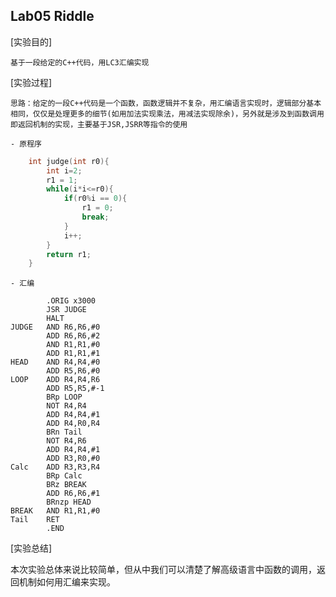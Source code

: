## Lab05 Riddle

[实验目的] 
    
    基于一段给定的C++代码，用LC3汇编实现

[实验过程]

    思路：给定的一段C++代码是一个函数，函数逻辑并不复杂，用汇编语言实现时，逻辑部分基本相同，仅仅是处理更多的细节(如用加法实现乘法，用减法实现除余)，另外就是涉及到函数调用即返回机制的实现，主要基于JSR,JSRR等指令的使用

    - 原程序
```c++
    int judge(int r0){
        int i=2;
        r1 = 1;
        while(i*i<=r0){
            if(r0%i == 0){
                r1 = 0;
                break;
            }
            i++;
        }
        return r1;
    }
```
    - 汇编
```asssemble
        .ORIG x3000
        JSR JUDGE
        HALT
JUDGE   AND R6,R6,#0
        ADD R6,R6,#2             
        AND R1,R1,#0
        ADD R1,R1,#1             
HEAD    AND R4,R4,#0
        ADD R5,R6,#0
LOOP    ADD R4,R4,R6
        ADD R5,R5,#-1
        BRp LOOP
        NOT R4,R4
        ADD R4,R4,#1            
        ADD R4,R0,R4
        BRn Tail
        NOT R4,R6
        ADD R4,R4,#1
        ADD R3,R0,#0
Calc    ADD R3,R3,R4
        BRp Calc
        BRz BREAK
        ADD R6,R6,#1
        BRnzp HEAD
BREAK   AND R1,R1,#0         
Tail    RET
        .END

```

[实验总结]

本次实验总体来说比较简单，但从中我们可以清楚了解高级语言中函数的调用，返回机制如何用汇编来实现。